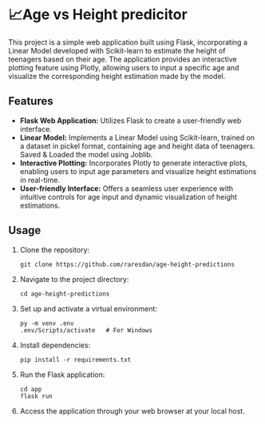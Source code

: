 # 📈Age vs Height predicitor

This project is a simple web application built using Flask, incorporating a Linear Model developed with Scikit-learn to estimate the height of teenagers based on their age. The application provides an interactive plotting feature using Plotly, allowing users to input a specific age and visualize the corresponding height estimation made by the model.

## Features

- **Flask Web Application:** Utilizes Flask to create a user-friendly web interface.
- **Linear Model:** Implements a Linear Model using Scikit-learn, trained on a dataset in pickel format, containing age and height data of teenagers. Saved & Loaded the model using Joblib.
- **Interactive Plotting:** Incorporates Plotly to generate interactive plots, enabling users to input age parameters and visualize height estimations in real-time.
- **User-friendly Interface:** Offers a seamless user experience with intuitive controls for age input and dynamic visualization of height estimations.

## Usage

1. Clone the repository:

    ```
    git clone https://github.com/raresdan/age-height-predictions
    ```

2. Navigate to the project directory:

    ```
    cd age-height-predictions
    ```

3. Set up and activate a virtual environment:

    ```
    py -m venv .env
    .env/Scripts/activate   # For Windows
    ```

4. Install dependencies:

    ```
    pip install -r requirements.txt
    ```

5. Run the Flask application:

    ```
    cd app
    flask run
    ```

6. Access the application through your web browser at your local host.
